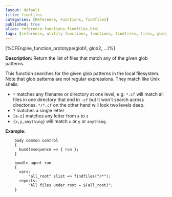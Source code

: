 ```yaml
---
layout: default
title: findfiles
categories: [Reference, Functions, findfiles]
published: true
alias: reference-functions-findfiles.html
tags: [reference, utility functions, functions, findfiles, files, glob]
---
```


[%CFEngine_function_prototype(glob1, glob2, ...)%]

**Description:** Return the list of files that match any of the given glob patterns.

This function searches for the given glob patterns in the local
filesystem.  Note that glob patterns are not regular expressions.
They match like Unix shells:

* `*` matches any filename or directory at one level, e.g. `*.cf` will
match all files in one directory that end in `.cf` but it won't search
across directories.  `*/*.cf` on the other hand will look two levels
deep.
* `?` matches a single letter
* `[a-z]` matches any letter from `a` to `z`
* `{x,y,anything}` will match `x` or `y` or `anything`.


**Example:**  


```cf3
    body common control
    {
      bundlesequence => { run };
    }

    bundle agent run
    {
      vars:
          "all_root" slist => findfiles("/*");
      reports:
          "All files under root = $(all_root)";
    }

```
